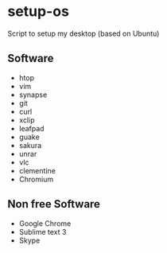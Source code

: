 # setup-os
Script to setup my desktop (based on Ubuntu)

## Software

- htop
- vim 
- synapse 
- git 
- curl 
- xclip 
- leafpad 
- guake 
- sakura
- unrar 
- vlc 
- clementine
- Chromium


## Non free Software

- Google Chrome
- Sublime text 3
- Skype